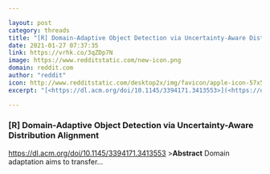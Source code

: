 ```yaml
---

layout: post
category: threads
title: "[R] Domain-Adaptive Object Detection via Uncertainty-Aware Distribution Alignment"
date: 2021-01-27 07:37:35
link: https://vrhk.co/3qZDp7N
image: https://www.redditstatic.com/new-icon.png
domain: reddit.com
author: "reddit"
icon: http://www.redditstatic.com/desktop2x/img/favicon/apple-icon-57x57.png
excerpt: "[<https://dl.acm.org/doi/10.1145/3394171.3413553>](<https://dl.acm.org/doi/10.1145/3394171.3413553>) &gt;**Abstract** Domain adaptation aims to transfer..."

---
```


### [R] Domain-Adaptive Object Detection via Uncertainty-Aware Distribution Alignment

[<https://dl.acm.org/doi/10.1145/3394171.3413553>](<https://dl.acm.org/doi/10.1145/3394171.3413553>) &gt;**Abstract** Domain adaptation aims to transfer...